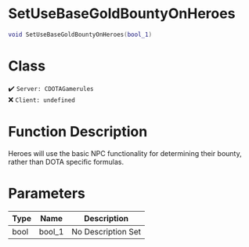 # SetUseBaseGoldBountyOnHeroes
```lua
void SetUseBaseGoldBountyOnHeroes(bool_1)
```
# Class
✔️ `Server: CDOTAGamerules`  
❌ `Client: undefined`  

# Function Description
Heroes will use the basic NPC functionality for determining their bounty, rather than DOTA specific formulas.
# Parameters
Type|Name|Description
--|--|--
bool|bool_1|No Description Set

